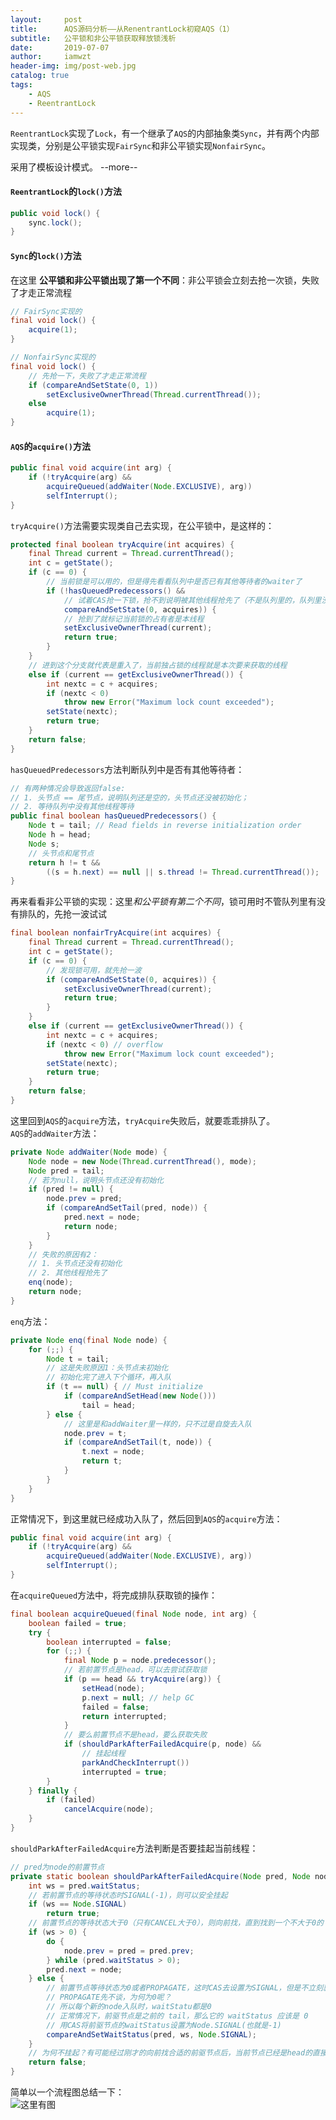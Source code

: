 ```yaml
---
layout:     post
title:      AQS源码分析——从RenentrantLock初窥AQS（1）
subtitle:   公平锁和非公平锁获取释放锁浅析
date:       2019-07-07
author:     iamwzt
header-img: img/post-web.jpg
catalog: true
tags:
    - AQS
    - ReentrantLock
---
```


`ReentrantLock`实现了`Lock`，有一个继承了`AQS`的内部抽象类`Sync`，并有两个内部实现类，分别是公平锁实现`FairSync`和非公平锁实现`NonfairSync`。

采用了模板设计模式。
--more--

#### `ReentrantLock`的`lock()`方法
```java
public void lock() {
    sync.lock();
}
```
#### `Sync`的`lock()`方法
在这里 **公平锁和非公平锁出现了第一个不同**：非公平锁会立刻去抢一次锁，失败了才走正常流程
```java
// FairSync实现的 
final void lock() {
    acquire(1);
}

// NonfairSync实现的 
final void lock() {
    // 先抢一下，失败了才走正常流程
    if (compareAndSetState(0, 1))
        setExclusiveOwnerThread(Thread.currentThread());
    else
        acquire(1);
}
```

#### `AQS`的`acquire()`方法
```java
public final void acquire(int arg) {
    if (!tryAcquire(arg) &&
        acquireQueued(addWaiter(Node.EXCLUSIVE), arg))
        selfInterrupt();
}
```
`tryAcquire()`方法需要实现类自己去实现，在公平锁中，是这样的：
```java
protected final boolean tryAcquire(int acquires) {
    final Thread current = Thread.currentThread();
    int c = getState();
    if (c == 0) {
        // 当前锁是可以用的，但是得先看看队列中是否已有其他等待者的waiter了
        if (!hasQueuedPredecessors() &&
            // 试着CAS抢一下锁，抢不到说明被其他线程抢先了（不是队列里的，队列里没有线程）
            compareAndSetState(0, acquires)) {
            // 抢到了就标记当前锁的占有者是本线程
            setExclusiveOwnerThread(current);
            return true;
        }
    }
    // 进到这个分支就代表是重入了，当前独占锁的线程就是本次要来获取的线程
    else if (current == getExclusiveOwnerThread()) {
        int nextc = c + acquires;
        if (nextc < 0)
            throw new Error("Maximum lock count exceeded");
        setState(nextc);
        return true;
    }
    return false;
}
```
`hasQueuedPredecessors`方法判断队列中是否有其他等待者：
```java
// 有两种情况会导致返回false:
// 1. 头节点 == 尾节点，说明队列还是空的，头节点还没被初始化；
// 2. 等待队列中没有其他线程等待
public final boolean hasQueuedPredecessors() {
    Node t = tail; // Read fields in reverse initialization order
    Node h = head;
    Node s;
    // 头节点和尾节点
    return h != t &&
        ((s = h.next) == null || s.thread != Thread.currentThread());
}
```
再来看看非公平锁的实现：这里*和公平锁有第二个不同*，锁可用时不管队列里有没有排队的，先抢一波试试
```java
final boolean nonfairTryAcquire(int acquires) {
    final Thread current = Thread.currentThread();
    int c = getState();
    if (c == 0) {
        // 发现锁可用，就先抢一波
        if (compareAndSetState(0, acquires)) {
            setExclusiveOwnerThread(current);
            return true;
        }
    }
    else if (current == getExclusiveOwnerThread()) {
        int nextc = c + acquires;
        if (nextc < 0) // overflow
            throw new Error("Maximum lock count exceeded");
        setState(nextc);
        return true;
    }
    return false;
}
```

这里回到`AQS`的`acquire`方法，`tryAcquire`失败后，就要乖乖排队了。<br/>
`AQS`的`addWaiter`方法：
```java
private Node addWaiter(Node mode) {
    Node node = new Node(Thread.currentThread(), mode);
    Node pred = tail;
    // 若为null，说明头节点还没有初始化
    if (pred != null) {
        node.prev = pred;
        if (compareAndSetTail(pred, node)) {
            pred.next = node;
            return node;
        }
    }
    // 失败的原因有2：
    // 1. 头节点还没有初始化
    // 2. 其他线程抢先了
    enq(node);
    return node;
}
```
`enq`方法：
```java
private Node enq(final Node node) {
    for (;;) {
        Node t = tail;
        // 这是失败原因1：头节点未初始化
        // 初始化完了进入下个循环，再入队
        if (t == null) { // Must initialize
            if (compareAndSetHead(new Node()))
                tail = head;
        } else {
            // 这里是和addWaiter里一样的，只不过是自旋去入队
            node.prev = t;
            if (compareAndSetTail(t, node)) {
                t.next = node;
                return t;
            }
        }
    }
}
```

正常情况下，到这里就已经成功入队了，然后回到`AQS`的`acquire`方法：
```java
public final void acquire(int arg) {
    if (!tryAcquire(arg) &&
        acquireQueued(addWaiter(Node.EXCLUSIVE), arg))
        selfInterrupt();
}
```
在`acquireQueued`方法中，将完成排队获取锁的操作：
```java
final boolean acquireQueued(final Node node, int arg) {
    boolean failed = true;
    try {
        boolean interrupted = false;
        for (;;) {
            final Node p = node.predecessor();
            // 若前置节点是head，可以去尝试获取锁
            if (p == head && tryAcquire(arg)) {
                setHead(node);
                p.next = null; // help GC
                failed = false;
                return interrupted;
            }
            // 要么前置节点不是head，要么获取失败
            if (shouldParkAfterFailedAcquire(p, node) &&
                // 挂起线程
                parkAndCheckInterrupt())
                interrupted = true;
        }
    } finally {
        if (failed)
            cancelAcquire(node);
    }
}
```
`shouldParkAfterFailedAcquire`方法判断是否要挂起当前线程：
```java
// pred为node的前置节点
private static boolean shouldParkAfterFailedAcquire(Node pred, Node node) {
    int ws = pred.waitStatus;
    // 若前置节点的等待状态时SIGNAL(-1)，则可以安全挂起
    if (ws == Node.SIGNAL)
        return true;
    // 前置节点的等待状态大于0（只有CANCEL大于0），则向前找，直到找到一个不大于0的
    if (ws > 0) {
        do {
            node.prev = pred = pred.prev;
        } while (pred.waitStatus > 0);
        pred.next = node;
    } else {
        // 前置节点等待状态为0或者PROPAGATE，这时CAS去设置为SIGNAL，但是不立刻就挂起
        // PROPAGATE先不谈，为何为0呢？
        // 所以每个新的node入队时，waitStatu都是0
        // 正常情况下，前驱节点是之前的 tail，那么它的 waitStatus 应该是 0
        // 用CAS将前驱节点的waitStatus设置为Node.SIGNAL(也就是-1)
        compareAndSetWaitStatus(pred, ws, Node.SIGNAL);
    }
    // 为何不挂起？有可能经过刚才的向前找合适的前驱节点后，当前节点已经是head的直接后继节点了，就不需要挂起了
    return false;
}
```
简单以一个流程图总结一下：<br>
![这里有图](https://github.com/iamwzt/iamwzt.github.io/blob/master/img/AQS/AQS-acquire.png?raw=true)

